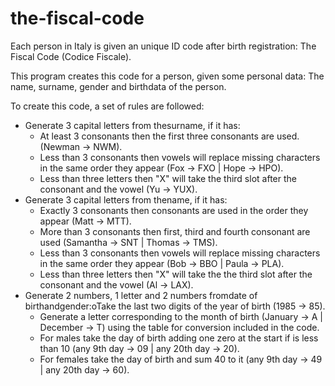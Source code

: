 # the-fiscal-code

Each person in Italy is given an unique ID code after birth registration: The Fiscal Code (Codice Fiscale).

This program creates this code for a person, given some personal data: The name, surname, gender and birthdata of the person. 

To create this code, a set of rules are followed:

- Generate 3 capital letters from thesurname, if it has:
  - At least 3 consonants then the first three consonants are used. (Newman -> NWM).
  - Less than 3 consonants then vowels will replace missing characters in the same order they appear (Fox -> FXO | Hope -> HPO).
  - Less than three letters then "X" will take the third slot after the consonant and the vowel (Yu -> YUX).
- Generate 3 capital letters from thename, if it has:
  - Exactly 3 consonants then consonants are used in the order they appear (Matt -> MTT).
  - More than 3 consonants then first, third and fourth consonant are used (Samantha -> SNT | Thomas -> TMS).
  - Less than 3 consonants then vowels will replace missing characters in the same order they appear (Bob -> BBO | Paula -> PLA).
  - Less than three letters then "X" will take the the third slot after the consonant and the vowel (Al -> LAX).
- Generate 2 numbers, 1 letter and 2 numbers fromdate of birthandgender:oTake the last two digits of the year of birth (1985 -> 85).
  - Generate a letter corresponding to the month of birth (January -> A | December -> T) using the table for conversion included in the code.
  - For males take the day of birth adding one zero at the start if is less than 10 (any 9th day -> 09 | any 20th day -> 20).
  - For females take the day of birth and sum 40 to it (any 9th day -> 49 | any 20th day -> 60).
